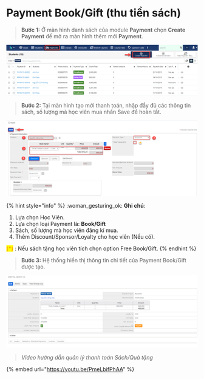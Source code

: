# Payment Book/Gift (thu tiền sách)

> **Bước 1:** Ở màn hình danh sách của module **Payment** chọn **Create Payment** để mở ra màn hình thêm mới **Payment**.

![](<../../.gitbook/assets/Deposit1 (1).png>)

> **Bước 2:** Tại màn hình tạo mới thanh toán, nhập đầy đủ các thông tin sách, số lượng mà học viên mua nhấn Save để hoàn tất.

![](<../../.gitbook/assets/bookgift (1).png>)

{% hint style="info" %}
:woman\_gesturing\_ok: **Ghi chú**:

1. Lựa chọn Học Viên.
2. Lựa chọn loại Payment là: **Book/Gift**
3. Sách, số lượng mà học viên đăng kí mua.
4. Thêm Discount/Sponsor/Loyalty cho học viên (Nếu có).&#x20;

<mark style="color:orange;">**(\*)**</mark> : Nếu sách tặng học viên tích chọn option Free Book/Gift.
{% endhint %}

> **Bước 3:** Hệ thống hiển thị thông tin chi tiết của Payment Book/Gift được tạo.

![](../../.gitbook/assets/bookgift2.png)

> _Video hướng dẫn quản lý thanh toán Sách/Quà tặng_

{% embed url="https://youtu.be/PmeLbifPhAA" %}
